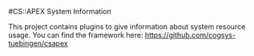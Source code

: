 #CS::APEX System Information

This project contains plugins to give information about system resource
usage.
You can find the framework here:
	https://github.com/cogsys-tuebingen/csapex

